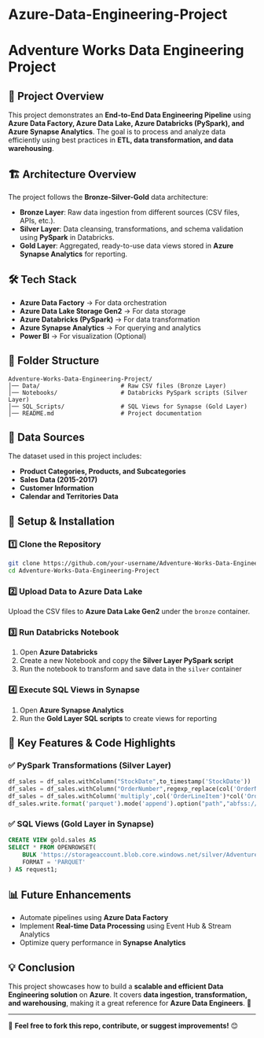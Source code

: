 # Azure-Data-Engineering-Project

# Adventure Works Data Engineering Project

## 🚀 Project Overview
This project demonstrates an **End-to-End Data Engineering Pipeline** using **Azure Data Factory, Azure Data Lake, Azure Databricks (PySpark), and Azure Synapse Analytics**. The goal is to process and analyze data efficiently using best practices in **ETL, data transformation, and data warehousing**.

## 🏗️ Architecture Overview
The project follows the **Bronze-Silver-Gold** data architecture:
- **Bronze Layer**: Raw data ingestion from different sources (CSV files, APIs, etc.).
- **Silver Layer**: Data cleansing, transformations, and schema validation using **PySpark** in Databricks.
- **Gold Layer**: Aggregated, ready-to-use data views stored in **Azure Synapse Analytics** for reporting.

## 🛠️ Tech Stack
- **Azure Data Factory** → For data orchestration
- **Azure Data Lake Storage Gen2** → For data storage
- **Azure Databricks (PySpark)** → For data transformation
- **Azure Synapse Analytics** → For querying and analytics
- **Power BI** → For visualization (Optional)

## 📂 Folder Structure
```
Adventure-Works-Data-Engineering-Project/
│── Data/                       # Raw CSV files (Bronze Layer)
│── Notebooks/                  # Databricks PySpark scripts (Silver Layer)
│── SQL_Scripts/                # SQL Views for Synapse (Gold Layer)
│── README.md                   # Project documentation
```

## 📜 Data Sources
The dataset used in this project includes:
- **Product Categories, Products, and Subcategories**
- **Sales Data (2015-2017)**
- **Customer Information**
- **Calendar and Territories Data**

## 🔧 Setup & Installation
### 1️⃣ Clone the Repository
```bash
git clone https://github.com/your-username/Adventure-Works-Data-Engineering-Project.git
cd Adventure-Works-Data-Engineering-Project
```
### 2️⃣ Upload Data to Azure Data Lake
Upload the CSV files to **Azure Data Lake Gen2** under the `bronze` container.

### 3️⃣ Run Databricks Notebook
1. Open **Azure Databricks**
2. Create a new Notebook and copy the **Silver Layer PySpark script**
3. Run the notebook to transform and save data in the `silver` container

### 4️⃣ Execute SQL Views in Synapse
1. Open **Azure Synapse Analytics**
2. Run the **Gold Layer SQL scripts** to create views for reporting

## 📌 Key Features & Code Highlights
### ✅ PySpark Transformations (Silver Layer)
```python
df_sales = df_sales.withColumn("StockDate",to_timestamp('StockDate'))
df_sales = df_sales.withColumn("OrderNumber",regexp_replace(col('OrderNumber'),'S','T'))
df_sales = df_sales.withColumn('multiply',col('OrderLineItem')*col('OrderQuantity'))
df_sales.write.format('parquet').mode('append').option("path","abfss://silver@storageaccount.dfs.core.windows.net/AdventureWorks_Sales").save()
```
### ✅ SQL Views (Gold Layer in Synapse)
```sql
CREATE VIEW gold.sales AS
SELECT * FROM OPENROWSET(
    BULK 'https://storageaccount.blob.core.windows.net/silver/AdventureWorks_Sales/',
    FORMAT = 'PARQUET'
) AS request1;
```

## 📊 Future Enhancements
- Automate pipelines using **Azure Data Factory**
- Implement **Real-time Data Processing** using Event Hub & Stream Analytics
- Optimize query performance in **Synapse Analytics**

## 💡 Conclusion
This project showcases how to build a **scalable and efficient Data Engineering solution** on **Azure**. It covers **data ingestion, transformation, and warehousing**, making it a great reference for **Azure Data Engineers**. 🚀

---
📌 **Feel free to fork this repo, contribute, or suggest improvements!** 😊

